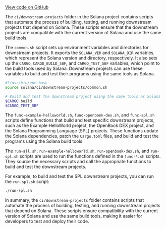 
[View code on GitHub](https://github.com/solana-labs/solana/tree/master/na/ci/downstream-projects)

The `ci/downstream-projects` folder in the Solana project contains scripts that automate the process of building, testing, and running downstream projects that depend on Solana. These scripts ensure that the downstream projects are compatible with the current version of Solana and use the same build tools.

The `common.sh` script sets up environment variables and directories for downstream projects. It exports the `SOLANA_VER` and `SOLANA_DIR` variables, which represent the Solana version and directory, respectively. It also sets up the `CARGO`, `CARGO_BUILD_SBF`, and `CARGO_TEST_SBF` variables, which point to the build tools used by Solana. Downstream projects can use these variables to build and test their programs using the same tools as Solana.

```bash
#!/usr/bin/env bash
source solana/ci/downstream-projects/common.sh

# Build and test the downstream project using the same tools as Solana
$CARGO build
$CARGO_TEST_SBF
```

The `func-example-helloworld.sh`, `func-openbook-dex.sh`, and `func-spl.sh` scripts define functions that build and test specific downstream projects, such as the Example HelloWorld project, the OpenBook DEX project, and the Solana Programming Language (SPL) projects. These functions update the Solana dependencies, patch the `Cargo.toml` files, and build and test the programs using the Solana build tools.

The `run-all.sh`, `run-example-helloworld.sh`, `run-openbook-dex.sh`, and `run-spl.sh` scripts are used to run the functions defined in the `func-*.sh` scripts. They source the necessary scripts and call the appropriate functions to build and test the downstream projects.

For example, to build and test the SPL downstream projects, you can run the `run-spl.sh` script:

```bash
./run-spl.sh
```

In summary, the `ci/downstream-projects` folder contains scripts that automate the process of building, testing, and running downstream projects that depend on Solana. These scripts ensure compatibility with the current version of Solana and use the same build tools, making it easier for developers to test and deploy their code.